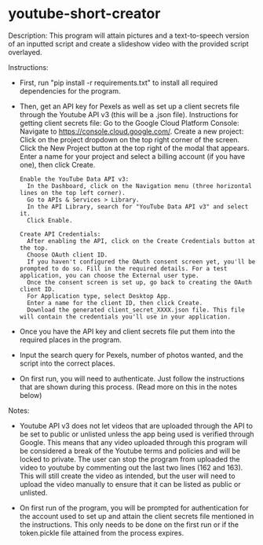 # youtube-short-creator
Description: This program will attain pictures and a text-to-speech version of an inputted script and create a slideshow video with the provided script overlayed.

Instructions: 
- First, run "pip install -r requirements.txt" to install all required dependencies for the program.
  
- Then, get an API key for Pexels as well as set up a client secrets file through the Youtube API v3 (this will be a .json file).
    Instructions for getting client secrets file:
      Go to the Google Cloud Platform Console: Navigate to https://console.cloud.google.com/.
      Create a new project:
        Click on the project dropdown on the top right corner of the screen.
        Click the New Project button at the top right of the modal that appears.
        Enter a name for your project and select a billing account (if you have one), then click Create.
  
      Enable the YouTube Data API v3:
        In the Dashboard, click on the Navigation menu (three horizontal lines on the top left corner).
        Go to APIs & Services > Library.
        In the API Library, search for "YouTube Data API v3" and select it.
        Click Enable.
  
      Create API Credentials:
        After enabling the API, click on the Create Credentials button at the top.
        Choose OAuth client ID.
        If you haven't configured the OAuth consent screen yet, you'll be prompted to do so. Fill in the required details. For a test application, you can choose the External user type.
        Once the consent screen is set up, go back to creating the OAuth client ID.
        For Application type, select Desktop App.
        Enter a name for the client ID, then click Create.
        Download the generated client_secret_XXXX.json file. This file will contain the credentials you'll use in your application.

- Once you have the API key and client secrets file put them into the required places in the program.

- Input the search query for Pexels, number of photos wanted, and the script into the correct places.

- On first run, you will need to authenticate. Just follow the instructions that are shown during this process. (Read more on this in the notes below)

Notes: 
- Youtube API v3 does not let videos that are uploaded through the API to be set to public or unlisted unless the app being used is verified through Google. This means that any video uploaded through this program will be considered a break of the Youtube terms and policies and will be locked to private. The user can stop the program from uploaded the video to youtube by commenting out the last two lines (162 and 163). This will still create the video as intended, but the user will need to upload the video manually to ensure that it can be listed as public or unlisted.

- On first run of the program, you will be prompted for authentication for the account used to set up and attain the client secrets file mentioned in the instructions. This only needs to be done on the first run or if the token.pickle file attained from the process expires.
